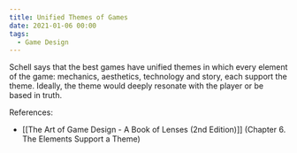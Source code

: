 ```yaml
---
title: Unified Themes of Games
date: 2021-01-06 00:00
tags:
  - Game Design
---
```


Schell says that the best games have unified themes in which every element of the game: mechanics, aesthetics, technology and story, each support the theme. Ideally, the theme would deeply resonate with the player or be based in truth.

References:

* [[The Art of Game Design - A Book of Lenses (2nd Edition)]] (Chapter 6. The Elements Support a Theme)